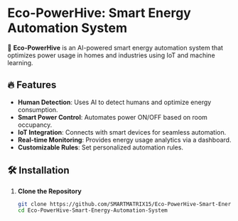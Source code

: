 # Eco-PowerHive: Smart Energy Automation System  

🚀 **Eco-PowerHive** is an AI-powered smart energy automation system that optimizes power usage in homes and industries using IoT and machine learning.

## 🔥 Features  
- **Human Detection**: Uses AI to detect humans and optimize energy consumption.  
- **Smart Power Control**: Automates power ON/OFF based on room occupancy.  
- **IoT Integration**: Connects with smart devices for seamless automation.  
- **Real-time Monitoring**: Provides energy usage analytics via a dashboard.  
- **Customizable Rules**: Set personalized automation rules.  

## 🛠 Installation  

1. **Clone the Repository**  
   ```sh
   git clone https://github.com/SMARTMATRIX15/Eco-PowerHive-Smart-Energy-Automation-Sys.git
   cd Eco-PowerHive-Smart-Energy-Automation-System

